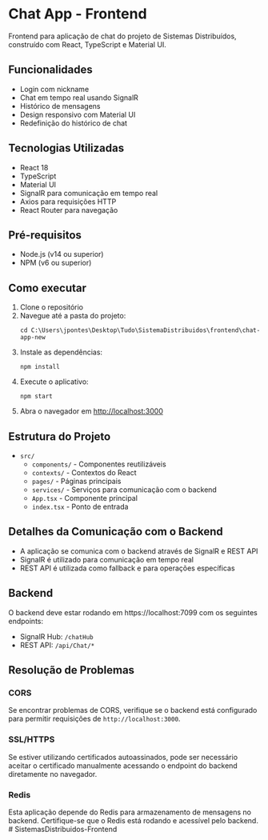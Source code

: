 # Chat App - Frontend

Frontend para aplicação de chat do projeto de Sistemas Distribuídos, construído com React, TypeScript e Material UI.

## Funcionalidades

- Login com nickname
- Chat em tempo real usando SignalR
- Histórico de mensagens
- Design responsivo com Material UI
- Redefinição do histórico de chat

## Tecnologias Utilizadas

- React 18
- TypeScript
- Material UI
- SignalR para comunicação em tempo real
- Axios para requisições HTTP
- React Router para navegação

## Pré-requisitos

- Node.js (v14 ou superior)
- NPM (v6 ou superior)

## Como executar

1. Clone o repositório
2. Navegue até a pasta do projeto:
   ```
   cd C:\Users\jpontes\Desktop\Tudo\SistemaDistribuidos\frontend\chat-app-new
   ```
3. Instale as dependências:
   ```
   npm install
   ```
4. Execute o aplicativo:
   ```
   npm start
   ```
5. Abra o navegador em [http://localhost:3000](http://localhost:3000)

## Estrutura do Projeto

- `src/`
  - `components/` - Componentes reutilizáveis
  - `contexts/` - Contextos do React
  - `pages/` - Páginas principais
  - `services/` - Serviços para comunicação com o backend
  - `App.tsx` - Componente principal
  - `index.tsx` - Ponto de entrada

## Detalhes da Comunicação com o Backend

- A aplicação se comunica com o backend através de SignalR e REST API
- SignalR é utilizado para comunicação em tempo real
- REST API é utilizada como fallback e para operações específicas

## Backend

O backend deve estar rodando em https://localhost:7099 com os seguintes endpoints:

- SignalR Hub: `/chatHub`
- REST API: `/api/Chat/*`

## Resolução de Problemas

### CORS

Se encontrar problemas de CORS, verifique se o backend está configurado para permitir requisições de `http://localhost:3000`.

### SSL/HTTPS

Se estiver utilizando certificados autoassinados, pode ser necessário aceitar o certificado manualmente acessando o endpoint do backend diretamente no navegador.

### Redis

Esta aplicação depende do Redis para armazenamento de mensagens no backend. Certifique-se que o Redis está rodando e acessível pelo backend.
#   S i s t e m a s D i s t r i b u i d o s - F r o n t e n d  
 